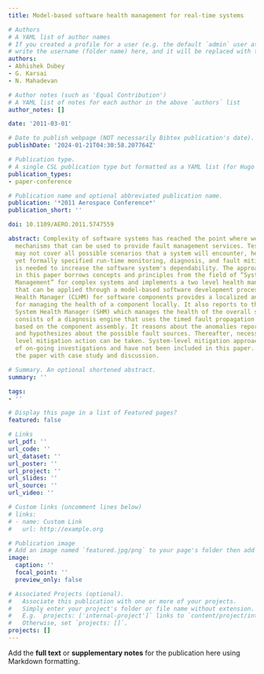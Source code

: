 ```yaml
---
title: Model-based software health management for real-time systems

# Authors
# A YAML list of author names
# If you created a profile for a user (e.g. the default `admin` user at `content/authors/admin/`), 
# write the username (folder name) here, and it will be replaced with their full name and linked to their profile.
authors:
- Abhishek Dubey
- G. Karsai
- N. Mahadevan

# Author notes (such as 'Equal Contribution')
# A YAML list of notes for each author in the above `authors` list
author_notes: []

date: '2011-03-01'

# Date to publish webpage (NOT necessarily Bibtex publication's date).
publishDate: '2024-01-21T04:30:58.207764Z'

# Publication type.
# A single CSL publication type but formatted as a YAML list (for Hugo requirements).
publication_types:
- paper-conference

# Publication name and optional abbreviated publication name.
publication: '*2011 Aerospace Conference*'
publication_short: ''

doi: 10.1109/AERO.2011.5747559

abstract: Complexity of software systems has reached the point where we need run-time
  mechanisms that can be used to provide fault management services. Testing and verification
  may not cover all possible scenarios that a system will encounter, hence a simpler,
  yet formally specified run-time monitoring, diagnosis, and fault mitigation architecture
  is needed to increase the software system's dependability. The approach described
  in this paper borrows concepts and principles from the field of “Systems Health
  Management” for complex systems and implements a two level health management strategy
  that can be applied through a model-based software development process. The Component-level
  Health Manager (CLHM) for software components provides a localized and limited functionality
  for managing the health of a component locally. It also reports to the higher-level
  System Health Manager (SHM) which manages the health of the overall system. SHM
  consists of a diagnosis engine that uses the timed fault propagation (TFPG) model
  based on the component assembly. It reasons about the anomalies reported by CLHM
  and hypothesizes about the possible fault sources. Thereafter, necessary system
  level mitigation action can be taken. System-level mitigation approaches are subject
  of on-going investigations and have not been included in this paper. We conclude
  the paper with case study and discussion.

# Summary. An optional shortened abstract.
summary: ''

tags:
- ''

# Display this page in a list of Featured pages?
featured: false

# Links
url_pdf: ''
url_code: ''
url_dataset: ''
url_poster: ''
url_project: ''
url_slides: ''
url_source: ''
url_video: ''

# Custom links (uncomment lines below)
# links:
# - name: Custom Link
#   url: http://example.org

# Publication image
# Add an image named `featured.jpg/png` to your page's folder then add a caption below.
image:
  caption: ''
  focal_point: ''
  preview_only: false

# Associated Projects (optional).
#   Associate this publication with one or more of your projects.
#   Simply enter your project's folder or file name without extension.
#   E.g. `projects: ['internal-project']` links to `content/project/internal-project/index.md`.
#   Otherwise, set `projects: []`.
projects: []
---
```


Add the **full text** or **supplementary notes** for the publication here using Markdown formatting.
